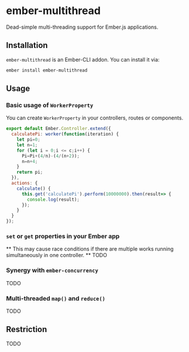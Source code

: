 # ember-multithread

Dead-simple multi-threading support for Ember.js applications.

## Installation
`ember-multithread` is an Ember-CLI addon. You can install it via:

```bash
ember install ember-multithread
```

## Usage
### Basic usage of `WorkerProperty`
You can create `WorkerProperty` in your controllers, routes or components.

```js
export default Ember.Controller.extend({
  calculatePi: worker(function(iteration) {
    let pi=0;
    let n=1;
    for (let i = 0;i <= c;i++) {
      Pi=Pi+(4/n)-(4/(n+2));
      n=n+4;
    }
    return pi;
  }),
  actions: {
    calculate() {
      this.get('calculatePi').perform(10000000).then(result=> {
        console.log(result);
      });
    }
  }
});
```
### `set` or `get` properties in your Ember app
** This may cause race conditions if there are multiple works running simultaneously in one controller. **
TODO

### Synergy with `ember-concurrency`
TODO

### Multi-threaded `map()` and `reduce()`
TODO

## Restriction
TODO
